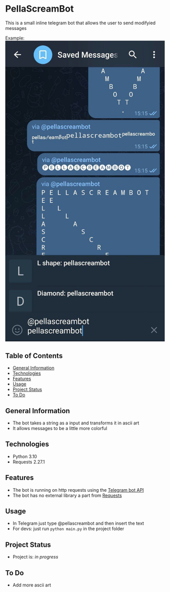# PellaScreamBot
This is a small inline telegram bot that allows the user to send modifyied messages

Example:
![example picture](https://github.com/Pella86/PellaScreamBot/blob/main/readme_pic/readme_picture.jpg)

## Table of Contents
* [General Information](#general-information)
* [Technologies](#technologies)
* [Features](#features)
* [Usage](#usage)
* [Project Status](#project-status)
* [To Do](#to-do)

## General Information
* The bot takes a string as a input and transforms it in ascii art
* It allows messages to be a little more colorful

## Technologies
* Python 3.10
* Requests 2.27.1

## Features
* The bot is running on http requests using the [Telegram bot API](https://core.telegram.org/bots/api)
* The bot has no external library a part from [Requests](https://requests.readthedocs.io/en/latest/)

## Usage
* In Telegram just type @pellascreambot and then insert the text
* For devs: just run `python main.py` in the project folder

## Project Status
* Project is: _in progress_

## To Do
* Add more ascii art

